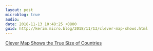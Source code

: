 ```yaml
---
layout: post
microblog: true
audio: 
date: 2018-11-13 10:48:25 +0800
guid: http://kerim.micro.blog/2018/11/13/clever-map-shows.html
---
```

[Clever Map Shows the True Size of Countries](http://www.visualcapitalist.com/mercator-map-true-size-of-countries/)
